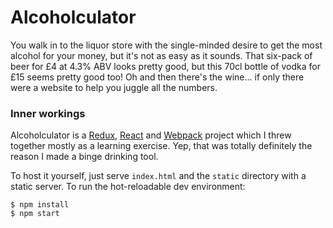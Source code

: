 # Alcoholculator

You walk in to the liquor store with the single-minded desire to get the most alcohol for your money, but it's not as easy as it sounds. That six-pack of beer for £4 at 4.3% ABV looks pretty good, but this 70cl bottle of vodka for £15 seems pretty good too! Oh and then there's the wine... if only there were a website to help you juggle all the numbers.

### Inner workings
Alcoholculator is a [Redux](https://github.com/gaearon/redux), [React](https://facebook.github.io/react/) and [Webpack](https://webpack.github.io/) project which I threw together mostly as a learning exercise. Yep, that was totally definitely the reason I made a binge drinking tool.

To host it yourself, just serve `index.html` and the `static` directory with a static server. To run the hot-reloadable dev environment:

    $ npm install
    $ npm start
